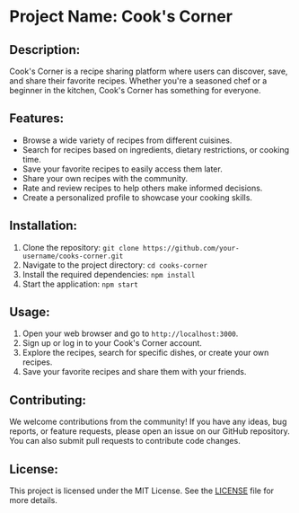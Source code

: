 # Project Name: Cook's Corner

## Description:
Cook's Corner is a recipe sharing platform where users can discover, save, and share their favorite recipes. Whether you're a seasoned chef or a beginner in the kitchen, Cook's Corner has something for everyone.

## Features:
- Browse a wide variety of recipes from different cuisines.
- Search for recipes based on ingredients, dietary restrictions, or cooking time.
- Save your favorite recipes to easily access them later.
- Share your own recipes with the community.
- Rate and review recipes to help others make informed decisions.
- Create a personalized profile to showcase your cooking skills.

## Installation:
1. Clone the repository: `git clone https://github.com/your-username/cooks-corner.git`
2. Navigate to the project directory: `cd cooks-corner`
3. Install the required dependencies: `npm install`
4. Start the application: `npm start`

## Usage:
1. Open your web browser and go to `http://localhost:3000`.
2. Sign up or log in to your Cook's Corner account.
3. Explore the recipes, search for specific dishes, or create your own recipes.
4. Save your favorite recipes and share them with your friends.

## Contributing:
We welcome contributions from the community! If you have any ideas, bug reports, or feature requests, please open an issue on our GitHub repository. You can also submit pull requests to contribute code changes.

## License:
This project is licensed under the MIT License. See the [LICENSE](LICENSE) file for more details.
